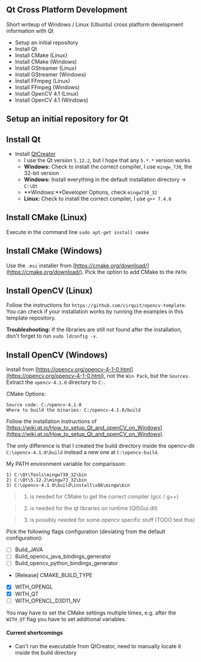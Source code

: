 ## Qt Cross Platform Development

Short writeup of Windows / Linux (Ubuntu) cross platform development information with Qt

* Setup an initial repository
* Install Qt
* Install CMake (Linux)
* Install CMake (Windows)
* Install GStreamer (Linux)
* Install GStreamer (Windows)
* Install FFmpeg (Linux)
* Install FFmpeg (Windows)
* Install OpenCV 4.1 (Linux)
* Install OpenCV 4.1 (Windows)

## Setup an initial repository for Qt

## Install Qt

* Install [QtCreator](https://www.qt.io/download#)
    - I use the Qt version `5.12.2`, but I hope that any `5.*.*` version works
    - **Windows:** Check to install the correct compiler, I use `mingw_730`, the 32-bit version 
    - **Windows:** Install everything in the default installation directory -> `C:\Qt`
    -  **Windows:**Developer Options, check  `mingw730_32`
    - **Linux:** Check to install the correct compiler, I use `g++ 7.4.0`

## Install CMake (Linux)

Execute in the command line `sudo apt-get install cmake`

## Install CMake (Windows)

Use the `.msi` installer from [https://cmake.org/download/](https://cmake.org/download/). Pick the option to add CMake to the `PATH`.

## Install OpenCV (Linux)

Follow the instructions for `https://github.com/cirquit/opencv-template`. You can check if your installation works by running the examples in this template repository.

**Troubleshooting:** If the libraries are still not found after the installation, don't forget to run `sudo ldconfig -v`.

## Install OpenCV (Windows)

Install from [https://opencv.org/opencv-4-1-0.html](https://opencv.org/opencv-4-1-0.html), not the `Win Pack`, but the `Sources`. Extract the `opencv-4.1.0` directory to `C:`.

CMake Options:
```
Source code: C:/opencv-4.1.0
Where to build the binaries: C:/opencv-4.1.0/build
```

Follow the installation instructions of [https://wiki.qt.io/How_to_setup_Qt_and_openCV_on_Windows](https://wiki.qt.io/How_to_setup_Qt_and_openCV_on_Windows).

The only difference is that I created the build directory inside the opencv-dir `C:\opencv-4.1.0\build` instead a new one at `C:\opencv-build`.

My PATH environment variable for comparisson:

```
1) C:\Qt\Tools\mingw730_32\bin
2) C:\Qt\5.12.2\mingw73_32\bin
3) C:\opencv-4.1.0\build\install\x86\mingw\bin
```

> 1) is needed for CMake to get the correct compiler (gcc / g++)

> 2) is needed for the qt libraries on runtime (Qt5Gui.dll)

> 3) is possibly needed for some opencv specific stuff (TODO test this)

Pick the following flags configuration (deviating from the default configuration):

* [ ] Build_JAVA
* [ ] Build_opencv_java_bindings_generator
* [ ] Build_opencv_python_bindings_generator
* [Release] CMAKE_BUILD_TYPE
* [X] WITH_OPENGL
* [X] WITH_QT
* [ ] WITH_OPENCL_D3D11_NV

You may have to set the CMake settings multiple times, e.g. after the `WITH_QT` flag you have to set additional variables.

#### Current shortcomings

* Can't run the executable from QtCreator, need to manually locate it inside the build directory
